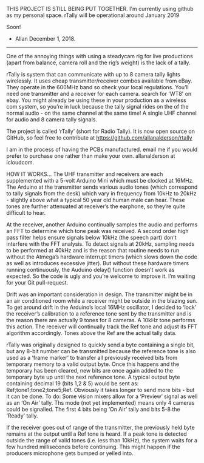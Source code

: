 THIS PROJECT IS STILL BEING PUT TOGETHER. 
I'm currently using github as my personal space. rTally will be operational around January 2019

Soon!

 - Allan
 December 1, 2018.
 __________________
 
 
One of the annoying things with using a steadycam rig for live productions (apart from balance, camera roll and the rig’s weight) is the lack of a tally. 

rTally is system that can communicate with up to 8 camera tally lights wirelessly. It uses cheap transmitter/receiver combos available from eBay. They operate in the 600MHz band so check your local regulations. 
You’ll need one transmitter and a receiver for each camera. search for 'WT8' on ebay.
You might already be using these in your production as a wireless com system, so you’re in luck because the tally signal rides on the of the normal audio - on the same channel at the same time! A single UHF channel for audio and 8 camera tally signals. 

The project is called ‘rTally’ (short for Radio Tally). It is now open source on GitHub, so feel free to contribute at https://github.com/allanalderson/rtally

I am in the process of having the PCBs manufactured. email me if you would prefer to purchase one rather than make your own.
allanalderson at icloudcom.


HOW IT WORKS...
The UHF transmitter and receivers are each supplemented with a 5-volt Arduino Mini which must be clocked at 16MHz. 
 The Arduino at the transmitter sends various audio tones (which correspond to tally signals from the desk) which vary in frequency from 10kHz to 20kHz - slightly above what a typical 50 year old human male can hear. These tones are further attenuated at receiver’s the earphone, so they’re quite difficult to hear. 

At the receiver, another Arduino continually samples the audio and performs an FFT to determine which tone peak was received. A second order high pass filter helps ensure signals below 10kHz (the speech part) don’t interfere with the FFT analysis. 
To detect signals at 20kHz, sampling needs to be performed at 40kHz and is the reason that routine needs to run without the Atmega’s hardware interrupt timers (which slows down the code as well as introduces excessive jitter). 
But without these hardware timers running continuously, the Auduino delay() function doesn’t work as expected. So the code is ugly and you’re welcome to improve it. I’m waiting for your Git pull-request. 

Drift was an important consideration in design. The transmitter might be in an air conditioned room while a receiver might be outside in the blazing sun. To get around drift in the Arduino’s local 16MHz oscillator, I decided to ‘lock’ the receiver’s calibration to a reference tone sent by the transmitter and is the reason there are actually 9 tones for 8 cameras. A 10kHz tone performs this action. The receiver will continually track the Ref tone and adjust its FFT algorithm accordingly.  Tones above the Ref are the actual tally data. 

rTally was originally designed to quickly send a byte containing a single bit, but any 8-bit number can be transmitted because the reference tone is also used as a ‘frame marker’ to transfer all previously received bits from temporary memory to a valid output byte. Once this happens and  the temporary has been cleared, new bits are once again added to the temporary byte up until the next reference tone. A typical output byte containing decimal 19 (bits 1,2 & 5) would be sent as:
Ref;tone1;tone2;tone5;Ref. 
Obviously it takes longer to send more bits - but it can be done. 
To do: Some vision mixers allow for a ‘Preview’ signal as well as an ‘On Air’ tally. Ths mode (not yet implemented) means only 4 cameras could be signalled. The first 4 bits being ‘On Air’ tally and bits 5-8 the ‘Ready’ tally.  


If the receiver goes out of range of the transmitter, the previously held byte remains at the output until a Ref tone is heard. 
If a peak tone is detected outside the range of valid tones (i.e. less than 10kHz), the system waits for a few hundred milliseconds before continuing. This might happen if the producers microphone gets bumped or yelled into. 

